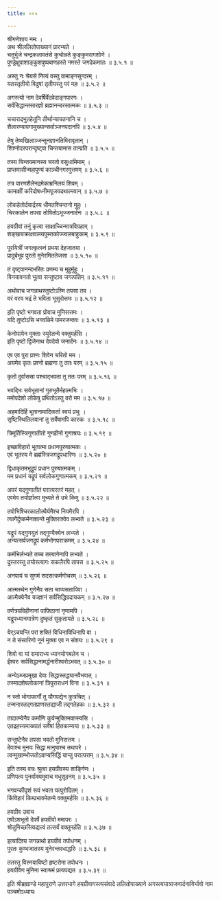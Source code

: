 ```yaml
---
title: ००५

---
```

श्रीगणेशाय नमः ।  
अथ श्रीललितोपाख्यानं प्रारभ्यते ।  
चतुर्भुजे चन्द्रकलावतंसे कुचोन्नते कुङ्कुमरागशोणे ।  
पुण्ड्रेक्षुपाशाङ्कुशपुष्पबाणहस्ते नमस्ते जगदेकमातः ॥ ३.५.१ ॥  
  
अस्तु नः श्रेयसे नित्यं वस्तु वामाङ्गसुन्दरम् ।  
यतस्तृतीयो विदुषां तृतीयस्तु परं महः ॥ ३.५.२ ॥  
  
अगस्त्यो नाम देवर्षिर्वेदवेदाङ्गपारगः ।  
सर्वसिद्धान्तसारज्ञो ब्रह्मानन्दरसात्मकः ॥ ३.५.३ ॥  
  
चचाराद्भुतहेतूनि तीर्थान्यायतनानि च ।  
शैलारण्यापगामुख्यान्सर्वाञ्जनपदानपि ॥ ३.५.४ ॥  
  
तेषु तेष्वखिलाञ्जन्तूनज्ञानतिमिरावृतान् ।  
शिश्नोदरपरान्दृष्ट्वा चिन्तयामास तान्प्रति ॥ ३.५.५ ॥  
  
तस्य चिन्तयमानस्य चरतो वसुधामिमाम् ।  
प्राप्तमासीन्महापुण्यं काञ्चीनगरमुत्तमम् ॥ ३.५.६ ॥  
  
तत्र वारणशैलेनद्रमेकाम्रनिलयं शिवम् ।  
कामाक्षीं करिदोषध्नीमपूजयदथात्मवान् ॥ ३.५.७ ॥  
  
लोकहेतोर्दयार्द्रस्य धीमतश्चिन्तनो मुहुः ।  
चिरकालेन तपसा तोषितोऽभूज्जनार्दनः ॥ ३.५.८ ॥  
  
हयग्रीवां तनुं कृत्वा साक्षाच्चिन्मात्रविग्रहाम् ।  
शङ्खचक्राक्षवलयपुस्तकोज्ज्वलबाहुकाम् ॥ ३.५.९ ॥  
  
पूरयित्रीं जगत्कृत्स्नं प्रभया देहजातया ।  
प्रादुर्बभूव पुरतो मुनेरमिततेजसा ॥ ३.५.१० ॥  
  
तं दृष्ट्वानन्दभरितः प्रणम्य च मुहुर्मुहुः ।  
विनयावनतो भूत्वा सन्तुष्टाव जगत्पतिम् ॥ ३.५.११ ॥  
  
अथोवाच जगन्नाथस्तुष्टोऽस्मि तपसा तव ।  
वरं वरय भद्रं ते भविता भूसुरोत्तमः ॥ ३.५.१२ ॥  
  
इति पृष्टो भगवता प्रोवाच मुनिसत्तमः ।  
यदि तुष्टोऽसि भगवन्निमे पामरजन्तवः ॥ ३.५.१३ ॥  
  
केनोपायेन मुक्ताः स्युरेतन्मे वक्तुमर्हसि ।  
इति पृष्टो द्विजेनाथ देवदेवो जनार्दनः ॥ ३.५.१४ ॥  
  
एष एव पुरा प्रश्नः शिवेन चरितो मम ।  
अयमेव कृतः प्रश्नो ब्रह्मणा तु ततः परम् ॥ ३.५.१५ ॥  
  
कृतो दुर्वाससा पश्चाद्भवता तु ततः परम् ॥ ३.५.१६ ॥  
  
भवद्भिः सर्वभूतानां गुरुभूतैर्महात्मभिः ।  
ममोपदेशो लोकेषु प्रथितोऽस्तु वरो मम ॥ ३.५.१७ ॥  
  
अहमादिर्हि भूतानामादिकर्ता स्वयं प्रभुः ।  
सृष्टिस्थितिलयानां तु सर्वेषामपि कारकः ॥ ३.५.१८ ॥  
  
त्रिमूर्तिस्त्रिगुणातीतो गुणहीनो गुणाश्रयः ॥ ३.५.१९ ॥  
  
इच्छाविहारो भूतात्मा प्रधानपुरुषात्मकः ।  
एवं भूतस्य मे ब्रह्मंस्त्रिजगद्रूपधारिणः ॥ ३.५.२० ॥  
  
द्विधाकृतमभूद्रूपं प्रधान पुरुषात्मकम् ।  
मम प्रधानं यद्रूपं सर्वलोकगुणात्मकम् ॥ ३.५.२१ ॥  
  
अपरं यद्गुणातीतं परात्परतरं महत् ।  
एवमेव तयोर्ज्ञात्वा मुच्यते ते उभे किमु ॥ ३.५.२२ ॥  
  
तपोभिश्चिरकालोत्थैर्यमैश्च नियमैरपि ।  
त्यागैर्दुष्कर्मनाशान्ते मुक्तिराश्वेव लभ्यते ॥ ३.५.२३ ॥  
  
यद्रूपं यद्गुणयुतं तद्गुण्यैक्येन लभ्यते ।  
अन्यत्सर्वजगद्रूपं कर्मभोगपराक्रमम् ॥ ३.५.२४ ॥  
  
कर्मभिर्लभ्यते तच्च तत्त्यागेनापि लभ्यते ।  
दुस्तरस्तु तयोस्त्यागः सकलैरपि तापस ॥ ३.५.२५ ॥  
  
अनपायं च सुगमं सदसत्कर्मगोचरम् ॥ ३.५.२६ ॥  
  
आत्मस्थेन गुणेनैव सता चाप्यसतापिवा ।  
आत्मैक्येनैव यज्ज्ञानं सर्वसिद्धिग्रदायकम् ॥ ३.५.२७ ॥  
  
वर्णत्रयविहीनानां पापिष्ठानां नृणामपि ।  
यद्रूपध्यानमात्रेण दुष्कृतं सुकृतायते ॥ ३.५.२८ ॥  
  
येर्ऽचयन्ति परां शक्तिं विधिनाविधिनापि वा ।  
न ते संसारिणो नूनं मुक्ता एव न संशयः ॥ ३.५.२९ ॥  
  
शिवो वा यां समाराध्य ध्यानयोगबलेन च ।  
ईश्वरः सर्वसिद्धानामर्द्धनारीश्वरोऽभवत् ॥ ३.५.३० ॥  
  
अन्येऽब्जप्रमुखा देवाः सिद्धास्तद्ध्यानवैभवात् ।  
तस्मादशेषलोकानां त्रिपुराराधनं विना ॥ ३.५.३१ ॥  
  
न स्तो भोगापवर्गौं तु यौगपद्येन कुत्रचित् ।  
तन्मनास्तद्गतप्राणस्तद्याजी तद्गतेहकः ॥ ३.५.३२ ॥  
  
तादात्म्येनैव कर्माणि कुर्वन्मुक्तिमवाप्स्यसि ।  
एतद्रहस्यमाख्यातं सर्वेषां हितकाम्यया ॥ ३.५.३३ ॥  
  
सन्तुष्टेनैव तपसा भवतो मुनिसत्तम ।  
देवाश्च मुनयः सिद्धा मानुषाश्च तथापरे ।  
त्वन्मुखाम्भोजतोऽवाप्यसिद्धिं यान्तु परात्पराम् ॥ ३.५.३४ ॥  
  
इति तस्य वचः श्रुत्वा हयग्रीवस्य शार्ङ्गिणः ।  
प्रणिपत्य पुनर्वाक्यमुवाच मधुसूदनम् ॥ ३.५.३५ ॥  
  
भगवन्कीदृशं रूपं भवता यत्पुरोदितम् ।  
किंविहारं किम्प्रभावमेतन्मे वक्तुमर्हसि ॥ ३.५.३६ ॥  
  
हयग्रीव उवाच  
एषोंऽशभूतो देवर्षे हयग्रीवो ममापरः ।  
श्रोतुमिच्छसियद्यत्त्वं तत्सर्वं वक्तुमर्हति ॥ ३.५.३७ ॥  
  
इत्यादिश्य जगन्नाथो हयग्रीवं तपोधनम् ।  
पुरतः कुम्भजातस्य मुनेरन्तरधाद्धरिः ॥ ३.५.३८ ॥  
  
ततस्तु विस्मयाविष्टो हृष्टरोमा तपोधनः ।  
हयग्रीवेण मुनिना स्वाश्रमं प्रत्यपद्यत ॥ ३.५.३९ ॥  
  
इति श्रीब्रह्माण्डे महापुराणे उत्तरभागे हयग्रीवागस्त्यसंवादे ललितोपाख्याने अगस्त्ययात्राजनार्दनाविर्भावो नाम पञ्चमोऽध्यायः
